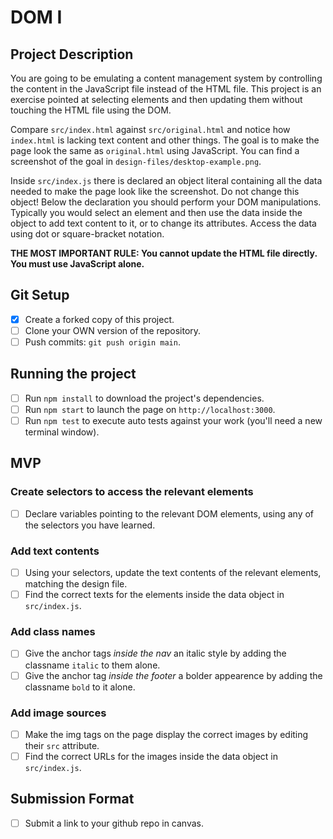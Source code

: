 # DOM I

## Project Description

You are going to be emulating a content management system by controlling the content in the JavaScript file instead of the HTML file. This project is an exercise pointed at selecting elements and then updating them without touching the HTML file using the DOM.

Compare `src/index.html` against `src/original.html` and notice how `index.html` is lacking text content and other things. The goal is to make the page look the same as `original.html` using JavaScript. You can find a screenshot of the goal in `design-files/desktop-example.png`.

Inside `src/index.js` there is declared an object literal containing all the data needed to make the page look like the screenshot. Do not change this object! Below the declaration you should perform your DOM manipulations. Typically you would select an element and then use the data inside the object to add text content to it, or to change its attributes. Access the data using dot or square-bracket notation.

**THE MOST IMPORTANT RULE: You cannot update the HTML file directly. You must use JavaScript alone.**

## Git Setup

- [x] Create a forked copy of this project.
- [ ] Clone your OWN version of the repository.
- [ ] Push commits: `git push origin main`.

## Running the project

- [ ] Run `npm install` to download the project's dependencies.
- [ ] Run `npm start` to launch the page on `http://localhost:3000`.
- [ ] Run `npm test` to execute auto tests against your work (you'll need a new terminal window).

## MVP

### Create selectors to access the relevant elements

- [ ] Declare variables pointing to the relevant DOM elements, using any of the selectors you have learned.

### Add text contents

- [ ] Using your selectors, update the text contents of the relevant elements, matching the design file.
- [ ] Find the correct texts for the elements inside the data object in `src/index.js`.

### Add class names

- [ ] Give the anchor tags _inside the nav_ an italic style by adding the classname `italic` to them alone.
- [ ] Give the anchor tag _inside the footer_ a bolder appearence by adding the classname `bold` to it alone.

### Add image sources

- [ ] Make the img tags on the page display the correct images by editing their `src` attribute.
- [ ] Find the correct URLs for the images inside the data object in `src/index.js`.

## Submission Format

- [ ] Submit a link to your github repo in canvas.

